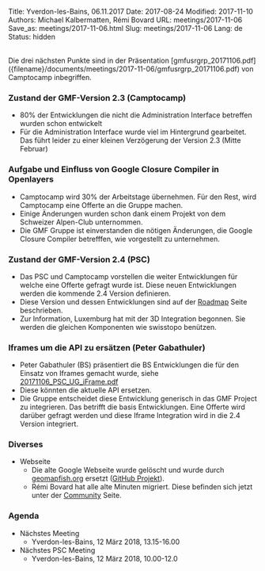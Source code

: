 Title: Yverdon-les-Bains, 06.11.2017
Date: 2017-08-24
Modified: 2017-11-10
Authors: Michael Kalbermatten, Rémi Bovard
URL: meetings/2017-11-06
Save_as: meetings/2017-11-06.html
Slug: meetings/2017-11-06
Lang: de
Status: hidden

<br />
Die drei nächsten Punkte sind in der Präsentation [gmfusrgrp_20171106.pdf]({filename}/documents/meetings/2017-11-06/gmfusrgrp_20171106.pdf) 
von Camptocamp inbegriffen.

### Zustand der GMF-Version 2.3 (Camptocamp)

* 80% der Entwicklungen die nicht die Administration Interface betreffen wurden schon entwickelt 
* Für die Administration Interface wurde viel im Hintergrund gearbeitet. Das führt leider zu einer kleinen Verzögerung der Version 2.3 (Mitte Februar)

### Aufgabe und Einfluss von Google Closure Compiler in Openlayers

* Camptocamp wird 30% der Arbeitstage übernehmen. Für den Rest, wird Camptocamp eine Offerte an die Gruppe machen.
* Einige Änderungen wurden schon dank einem Projekt von dem Schweizer Alpen-Club unternommen.
* Die GMF Gruppe ist einverstanden die nötigen Änderungen, die Google Closure Compiler betrefffen, wie vorgestellt zu unternehmen.

### Zustand der GMF-Version 2.4 (PSC)

* Das PSC und Camptocamp vorstellen die weiter Entwicklungen für welche eine Offerte gefragt wurde ist. Diese neuen Entwicklungen
werden die kommende 2.4 Version definieren.
* Diese Version und dessen Entwicklungen sind auf der [Roadmap](http://geomapfish.org/fr/roadmap) Seite beschrieben.
* Zur Information, Luxemburg hat mit der 3D Integration begonnen. Sie werden die gleichen Komponenten wie swisstopo benützen.

### Iframes um die API zu ersätzen (Peter Gabathuler)

* Peter Gabathuler (BS) präsentiert die BS Entwicklungen die für den Einsatz von Iframes gemacht wurde,
siehe  [20171106_PSC_UG_iFrame.pdf]({filename}/documents/meetings/2017-11-06/20171106_PSC_UG_iFrame.pdf) 
* Diese könnten die aktuelle API ersetzen.
* Die Gruppe entscheidet diese Entwicklung generisch in das GMF Project zu integrieren. Das betrifft die basis Entwicklungen.
Eine Offerte wird darüber gefragt werden und diese Iframe Integration wird in die 2.4 Version integriert.

### Diverses

* Webseite
    * Die alte Google Webseite wurde gelöscht und wurde durch [geomapfish.org](http://geomapfish.org) ersetzt ([GitHub Projekt](https://github.com/geomapfish/geomapfish_website)).
    * Rémi Bovard hat alle alte Minuten migriert. Diese befinden sich jetzt unter der [Community](http://geomapfish.org/fr/community) Seite.

### Agenda

* Nächstes Meeting
    * Yverdon-les-Bains, 12 März 2018, 13.15-16.00
* Nächstes PSC Meeting
    * Yverdon-les-Bains, 12 März 2018, 10.00-12.0
